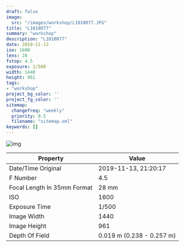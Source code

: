 ```yaml
---
draft: false
image:
  src: "/images/workshop/L1010077.JPG"
title: "L1010077"
summary: "workshop"
description: "L1010077"
date: 2019-11-13
iso: 1600
lens: 28
fstop: 4.5
exposure: 1/500
width: 1440
height: 961
tags:
- "workshop"
project_bg_color: ''
project_fg_color: ''
sitemap:
  changefreq: "weekly"
  priority: 0.5
  filename: "sitemap.xml"
keywords: []
---
```


![img](/images/workshop/L1010077.JPG)


Property | Value
---------|------
Date/Time Original              | 2019-11-13, 21:20:17
F Number                        | 4.5
Focal Length In 35mm Format     | 28 mm
ISO                             | 1600
Exposure Time                   | 1/500
Image Width                     | 1440
Image Height                    | 961
Depth Of Field                  | 0.019 m (0.238 - 0.257 m)
